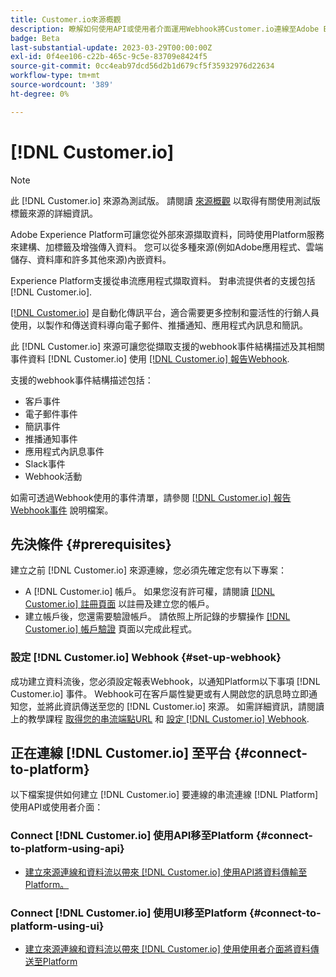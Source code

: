 ```yaml
---
title: Customer.io來源概觀
description: 瞭解如何使用API或使用者介面運用Webhook將Customer.io連線至Adobe Experience Platform
badge: Beta
last-substantial-update: 2023-03-29T00:00:00Z
exl-id: 0f4ee106-c22b-465c-9c5e-83709e8424f5
source-git-commit: 0cc4eab97dcd56d2b1d679cf5f35932976d22634
workflow-type: tm+mt
source-wordcount: '389'
ht-degree: 0%

---
```


# [!DNL Customer.io]

>[!NOTE]
>
>此 [!DNL Customer.io] 來源為測試版。 請閱讀 [來源概觀](../../home.md#terms-and-conditions) 以取得有關使用測試版標籤來源的詳細資訊。

Adobe Experience Platform可讓您從外部來源擷取資料，同時使用Platform服務來建構、加標籤及增強傳入資料。 您可以從多種來源(例如Adobe應用程式、雲端儲存、資料庫和許多其他來源)內嵌資料。

Experience Platform支援從串流應用程式擷取資料。 對串流提供者的支援包括 [!DNL Customer.io].

[[!DNL Customer.io]](https://customer.io/) 是自動化傳訊平台，適合需要更多控制和靈活性的行銷人員使用，以製作和傳送資料導向電子郵件、推播通知、應用程式內訊息和簡訊。

此 [!DNL Customer.io] 來源可讓您從擷取支援的webhook事件結構描述及其相關事件資料 [!DNL Customer.io] 使用 [[!DNL Customer.io] 報告Webhook](https://customer.io/docs/api/webhooks/).

支援的webhook事件結構描述包括：

* 客戶事件
* 電子郵件事件
* 簡訊事件
* 推播通知事件
* 應用程式內訊息事件
* Slack事件
* Webhook活動

如需可透過Webhook使用的事件清單，請參閱 [[!DNL Customer.io] 報告Webhook事件](https://customer.io/docs/webhooks/#events) 說明檔案。

## 先決條件 {#prerequisites}

建立之前 [!DNL Customer.io] 來源連線，您必須先確定您有以下專案：

* A [!DNL Customer.io] 帳戶。 如果您沒有許可權，請閱讀 [[!DNL Customer.io] 註冊頁面](https://fly.customer.io/signup) 以註冊及建立您的帳戶。
* 建立帳戶後，您還需要驗證帳戶。 請依照上所記錄的步驟操作 [[!DNL Customer.io] 帳戶驗證](https://customer.io/docs/account-verification/) 頁面以完成此程式。

### 設定 [!DNL Customer.io] Webhook {#set-up-webhook}

成功建立資料流後，您必須設定報表Webhook，以通知Platform以下事項 [!DNL Customer.io] 事件。 Webhook可在客戶屬性變更或有人開啟您的訊息時立即通知您，並將此資訊傳送至您的 [!DNL Customer.io] 來源。 如需詳細資訊，請閱讀上的教學課程 [取得您的串流端點URL](../../tutorials/ui/create/marketing-automation/customerio-webhook.md#get-streaming-endpoint) 和 [設定 [!DNL Customer.io] Webhook](../../tutorials/ui/create/marketing-automation/customerio-webhook.md#set-up-webhook).

## 正在連線 [!DNL Customer.io] 至平台 {#connect-to-platform}

以下檔案提供如何建立 [!DNL Customer.io] 要連線的串流連線 [!DNL Platform] 使用API或使用者介面：

### Connect [!DNL Customer.io] 使用API移至Platform {#connect-to-platform-using-api}

* [建立來源連線和資料流以帶來 [!DNL Customer.io] 使用API將資料傳輸至Platform。](../../tutorials/api/create/marketing-automation/customerio-webhook.md)

### Connect [!DNL Customer.io] 使用UI移至Platform {#connect-to-platform-using-ui}

* [建立來源連線和資料流以帶來 [!DNL Customer.io] 使用使用者介面將資料傳送至Platform](../../tutorials/ui/create/marketing-automation/customerio-webhook.md)
